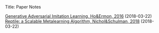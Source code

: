 Title: Paper Notes

[Generative Adversarial Imitation Learning, Ho&Ermon, 2016](/files/paper_notes/Generative_Adversarial_Imitation_Learning__Ho_Ermon__2017.pdf) (2018-03-22)
[Reptile: a Scalable Metalearning Algorithm, Nichol&Schulman, 2018](Reptile___a_Scalable_Metalearning_Algorithm__Alex_Nichol_and_John_Schulman__2018.pdf) (2018-03-22)
